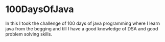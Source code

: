 # 100DaysOfJava
In this I took the challenge of 100 days of java programming where I learn java from the begging and till I have a good knowledge of DSA and good problem solving skills.
